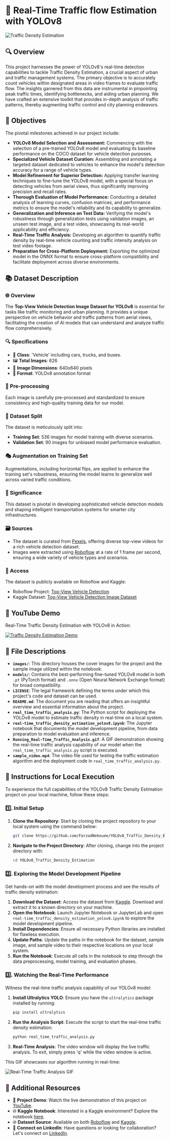# 🚗 Real-Time Traffic flow Estimation with YOLOv8
![Traffic Density Estimation](/images/cover_image_raw.png)


## 🔍 Overview
This project harnesses the power of YOLOv8's real-time detection capabilities to tackle Traffic Density Estimation, a crucial aspect of urban and traffic management systems. The primary objective is to accurately count vehicles within designated areas in video frames to evaluate traffic flow. The insights garnered from this data are instrumental in pinpointing peak traffic times, identifying bottlenecks, and aiding urban planning. We have crafted an extensive toolkit that provides in-depth analysis of traffic patterns, thereby augmenting traffic control and city planning endeavors.


## 🎯 Objectives
The pivotal milestones achieved in our project include:
* **YOLOv8 Model Selection and Assessment:** Commencing with the selection of a pre-trained YOLOv8 model and evaluating its baseline performance on the COCO dataset for vehicle detection purposes.
* **Specialized Vehicle Dataset Curation:** Assembling and annotating a targeted dataset dedicated to vehicles to enhance the model's detection accuracy for a range of vehicle types.
* **Model Refinement for Superior Detection:** Applying transfer learning techniques to fine-tune the YOLOv8 model, with a special focus on detecting vehicles from aerial views, thus significantly improving precision and recall rates.
* **Thorough Evaluation of Model Performance:** Conducting a detailed analysis of learning curves, confusion matrices, and performance metrics to ensure the model's reliability and its capability to generalize.
* **Generalization and Inference on Test Data:** Verifying the model's robustness through generalization tests using validation images, an unseen test image, and a test video, showcasing its real-world applicability and efficiency.
* **Real-Time Traffic Analysis:** Developing an algorithm to quantify traffic density by real-time vehicle counting and traffic intensity analysis on test video footage.
* **Preparation for Cross-Platform Deployment:** Exporting the optimized model in the ONNX format to ensure cross-platform compatibility and facilitate deployment across diverse environments.


## 📚 Dataset Description

### 🌐 Overview
The **Top-View Vehicle Detection Image Dataset for YOLOv8** is essential for tasks like traffic monitoring and urban planning. It provides a unique perspective on vehicle behavior and traffic patterns from aerial views, facilitating the creation of AI models that can understand and analyze traffic flow comprehensively.

### 🔍 Specifications 
- 🚗 **Class**: 'Vehicle' including cars, trucks, and buses.
- 🖼️ **Total Images**: 626
- 📏 **Image Dimensions**: 640x640 pixels
- 📂 **Format**: YOLOv8 annotation format

### 🔄 Pre-processing
Each image is carefully pre-processed and standardized to ensure consistency and high-quality training data for our model.

### 🔢 Dataset Split
The dataset is meticulously split into:
- **Training Set**: 536 images for model training with diverse scenarios.
- **Validation Set**: 90 images for unbiased model performance evaluation.

### 🎭 Augmentation on Training Set
Augmentations, including horizontal flips, are applied to enhance the training set's robustness, ensuring the model learns to generalize well across varied traffic conditions.

### 🚀 Significance
This dataset is pivotal in developing sophisticated vehicle detection models and shaping intelligent transportation systems for smarter city infrastructures.

### 🗃️ Sources
- The dataset is curated from [Pexels](https://www.pexels.com/search/videos/), offering diverse top-view videos for a rich vehicle detection dataset.
- Images were extracted using [Roboflow](https://universe.roboflow.com/farzad/vehicle_detection_yolov8) at a rate of 1 frame per second, ensuring a wide variety of vehicle types and scenarios.

### 📌 Access
The dataset is publicly available on Roboflow and Kaggle:
- Roboflow Project: [Top-View Vehicle Detection](https://universe.roboflow.com/farzad/vehicle_detection_yolov8)
- Kaggle Dataset: [Top-View Vehicle Detection Image Dataset](https://www.kaggle.com/datasets/farzadnekouei/top-view-vehicle-detection-image-dataset)


## 🎥 YouTube Demo
Real-Time Traffic Density Estimation with YOLOv8 in Action:

[![Traffic Density Estimation Demo](https://img.youtube.com/vi/5SxQfWLENh8/0.jpg)](https://youtu.be/5SxQfWLENh8)


## 📁 File Descriptions

- **`images/`**: This directory houses the cover images for the project and the sample image utilized within the notebook.
- **`models/`**: Contains the best-performing fine-tuned YOLOv8 model in both `.pt` (PyTorch format) and `.onnx` (Open Neural Network Exchange format) for broad compatibility.
- **`LICENSE`**: The legal framework defining the terms under which this project's code and dataset can be used.
- **`README.md`**: The document you are reading that offers an insightful overview and essential information about the project.
- **`real_time_traffic_analysis.py`**: The Python script for deploying the YOLOv8 model to estimate traffic density in real-time on a local system.
- **`real-time_traffic_density_estimation_yolov8.ipynb`**: The Jupyter notebook that documents the model development pipeline, from data preparation to model evaluation and inference.
- **`Running_Real-Time_Traffic_Analysis.gif`**: A GIF demonstration showing the real-time traffic analysis capability of our model when the `real_time_traffic_analysis.py` script is executed.
- **`sample_video.mp4`**: The video file used for testing the traffic estimation algorithm and the deployment code in `real_time_traffic_analysis.py`.


## 🚀 Instructions for Local Execution

To experience the full capabilities of the YOLOv8 Traffic Density Estimation project on your local machine, follow these steps:

### 1️⃣. Initial Setup
1. **Clone the Repository**: Start by cloning the project repository to your local system using the command below:
    ```bash
    git clone https://github.com/FarzadNekouee/YOLOv8_Traffic_Density_Estimation.git
    ```
2. **Navigate to the Project Directory**: After cloning, change into the project directory with:
    ```bash
    cd YOLOv8_Traffic_Density_Estimation
    ```

### 2️⃣. Exploring the Model Development Pipeline
Get hands-on with the model development process and see the results of traffic density estimation:
1. **Download the Dataset**: Access the dataset from [Kaggle](https://www.kaggle.com/datasets/farzadnekouei/top-view-vehicle-detection-image-dataset). Download and extract it to a known directory on your machine.
2. **Open the Notebook**: Launch Jupyter Notebook or JupyterLab and open `real-time_traffic_density_estimation_yolov8.ipynb` to explore the model development pipeline.
3. **Install Dependencies**: Ensure all necessary Python libraries are installed for flawless execution.
4. **Update Paths**: Update the paths in the notebook for the dataset, sample image, and sample video to their respective locations on your local system.
5. **Run the Notebook**: Execute all cells in the notebook to step through the data preprocessing, model training, and evaluation phases.

### 3️⃣. Watching the Real-Time Performance
Witness the real-time traffic analysis capability of our YOLOv8 model:
1. **Install Ultralytics YOLO**: Ensure you have the `ultralytics` package installed by running:
    ```bash
    pip install ultralytics
    ```
2. **Run the Analysis Script**: Execute the script to start the real-time traffic density estimation:
    ```bash
    python real_time_traffic_analysis.py
    ```
3. **Real-Time Analysis**: The video window will display the live traffic analysis. To exit, simply press 'q' while the video window is active.

This GIF showcases our algorithm running in real-time:

![Real-Time Traffic Analysis GIF](Running_Real-Time_Traffic_Analysis.gif) 


## 🔗 Additional Resources

- 🎥 **Project Demo**: Watch the live demonstration of this project on [YouTube](https://www.youtube.com/watch?v=5SxQfWLENh8).
- 🌐 **Kaggle Notebook**: Interested in a Kaggle environment? Explore the notebook [here](https://www.kaggle.com/code/farzadnekouei/real-time-traffic-density-estimation-with-yolov8).
- 🌐 **Dataset Source**: Available on both [Roboflow](https://universe.roboflow.com/farzad/vehicle_detection_yolov8) and [Kaggle](https://www.kaggle.com/datasets/farzadnekouei/top-view-vehicle-detection-image-dataset).
- 🤝 **Connect on LinkedIn**: Have questions or looking for collaboration? Let's connect on [LinkedIn](https://linkedin.com/in/farzad-nekouei-7535aa53/).